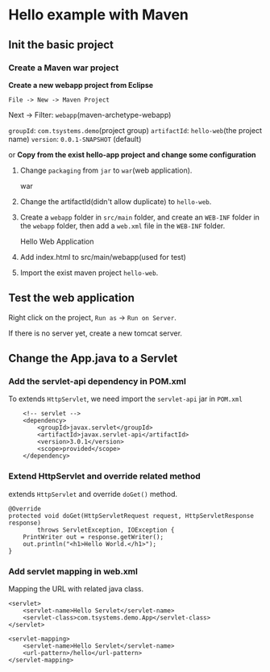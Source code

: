# Hello example with Maven

## Init the basic project

### Create a Maven war project

__Create a new webapp project from Eclipse__

    File -> New -> Maven Project

Next -> Filter: `webapp`(maven-archetype-webapp)

`groupId`: `com.tsystems.demo`(project group)
`artifactId`: `hello-web`(the project name)
`version`: `0.0.1-SNAPSHOT` (default)

or __Copy from the exist hello-app project and change some configuration__

1. Change `packaging` from `jar` to `war`(web application).

    <packaging>war</packaging>

2. Change the artifactId(didn't allow duplicate) to `hello-web`.

3. Create a `webapp` folder in `src/main` folder, and create an `WEB-INF` folder in the `webapp` folder, then add a `web.xml` file in the `WEB-INF` folder.


    <!DOCTYPE web-app PUBLIC
     "-//Sun Microsystems, Inc.//DTD Web Application 2.3//EN"
     "http://java.sun.com/dtd/web-app_2_3.dtd" >
    <web-app>
        <display-name>Hello Web Application</display-name>
    </web-app>


4. Add index.html to src/main/webapp(used for test)

5. Import the exist maven project `hello-web`.

## Test the web application

Right click on the project, `Run as` -> `Run on Server`.

If there is no server yet, create a new tomcat server.

## Change the App.java to a Servlet

### Add the servlet-api dependency in POM.xml

To extends `HttpServlet`, we need import the `servlet-api` jar in `POM.xml`

        <!-- servlet -->
        <dependency>
            <groupId>javax.servlet</groupId>
            <artifactId>javax.servlet-api</artifactId>
            <version>3.0.1</version>
            <scope>provided</scope>
        </dependency>

### Extend HttpServlet and override related method

extends `HttpServlet` and override `doGet()` method.

    @Override
    protected void doGet(HttpServletRequest request, HttpServletResponse response)
            throws ServletException, IOException {
        PrintWriter out = response.getWriter();
        out.println("<h1>Hello World.</h1>");
    }

### Add servlet mapping in web.xml

Mapping the URL with related java class.

    <servlet>
        <servlet-name>Hello Servlet</servlet-name>
        <servlet-class>com.tsystems.demo.App</servlet-class>
    </servlet>

    <servlet-mapping>
        <servlet-name>Hello Servlet</servlet-name>
        <url-pattern>/hello</url-pattern>
    </servlet-mapping>

